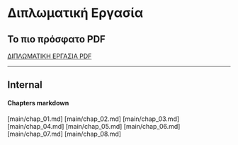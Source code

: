 
# Διπλωματική Εργασία

## Το πιο πρόσφατο PDF


[ΔΙΠΛΩΜΑΤΙΚΗ ΕΡΓΑΣΙΑ PDF](Diplomatiki.pdf)


---

## Internal

#### Chapters markdown

[main/chap_01.md]
[main/chap_02.md]
[main/chap_03.md]
[main/chap_04.md]
[main/chap_05.md]
[main/chap_06.md]
[main/chap_07.md]
[main/chap_08.md]

